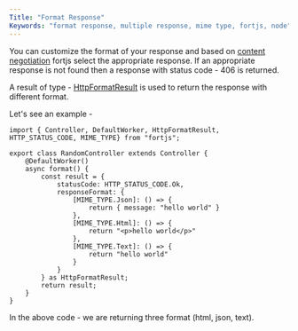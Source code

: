 ```yaml
---
Title: "Format Response"
Keywords: "format response, multiple response, mime type, fortjs, node"
---
```


You can customize the format of your response and based on [content negotiation](https://developer.mozilla.org/en-US/docs/Web/HTTP/Content_negotiation) fortjs select the appropriate response. If an appropriate response is not found then a response with status code - 406 is returned.

A result of type - [HttpFormatResult](/tutorial/http-format-result) is used to return the response with different format.

Let's see an example -

```
import { Controller, DefaultWorker, HttpFormatResult, HTTP_STATUS_CODE, MIME_TYPE} from "fortjs";

export class RandomController extends Controller {
    @DefaultWorker()
    async format() {
        const result = {
            statusCode: HTTP_STATUS_CODE.Ok,
            responseFormat: {
                [MIME_TYPE.Json]: () => {
                    return { message: "hello world" }
                },
                [MIME_TYPE.Html]: () => {
                    return "<p>hello world</p>"
                },
                [MIME_TYPE.Text]: () => {
                    return "hello world"
                }
            }
        } as HttpFormatResult;
        return result;
    }
}
```

In the above code - we are returning three format (html, json, text).